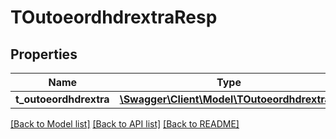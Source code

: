 # TOutoeordhdrextraResp

## Properties
Name | Type | Description | Notes
------------ | ------------- | ------------- | -------------
**t_outoeordhdrextra** | [**\Swagger\Client\Model\TOutoeordhdrextra[]**](TOutoeordhdrextra.md) |  | [optional] 

[[Back to Model list]](../README.md#documentation-for-models) [[Back to API list]](../README.md#documentation-for-api-endpoints) [[Back to README]](../README.md)


